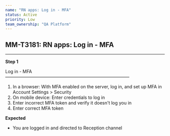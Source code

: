 ```yaml
---
name: "RN apps: Log in - MFA"
status: Active
priority: Low
team_ownership: "QA Platform"
---
```


## MM-T3181: RN apps: Log in - MFA

---

**Step 1**

Log in - MFA\
————————————————————————————

1. In a browser: With MFA enabled on the server, log in, and set up MFA in Account Settings > Security
2. On mobile device: Enter credentials to log in
3. Enter incorrect MFA token and verify it doesn't log you in
4. Enter correct MFA token

**Expected**

- You are logged in and directed to Reception channel
